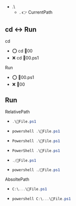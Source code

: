 ##
- .\
  - . 👉 CurrentPath




## cd ↔️ Run
cd
- ⭕ cd 📁00
- ❌ cd 📄00.ps1  

Run
- ⭕ 📄00.ps1
- ❌ 📁00



## Run
RelativePath
- ```ps1
  .\📄File.ps1
  ```
- ```ps1
  powershell .\📄File.ps1
  ```
- ```ps1
  Powershell .\📄File.ps1
  ```
- ```ps1
  PowerShell .\📄File.ps1
  ```
- ```ps1
  ./📄File.ps1
  ```
- ```ps1
  powershell ./📄File.ps1
  ```

AbsoltePath
- ```ps1
  C:\...\📄File.ps1
  ```
- ```ps1
  powershell C:\...\📄File.ps1
  ```
